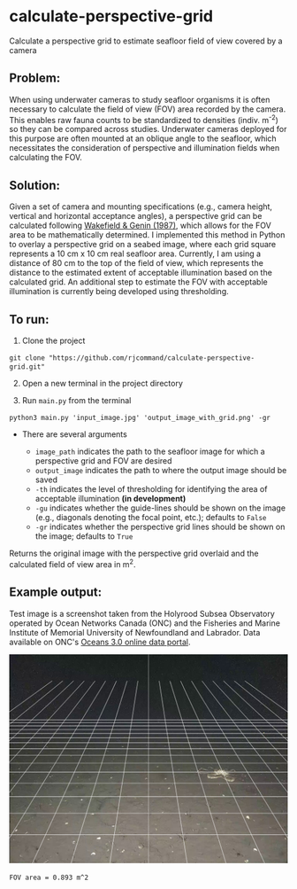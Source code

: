 # calculate-perspective-grid
Calculate a perspective grid to estimate seafloor field of view covered by a camera

## Problem:
When using underwater cameras to study seafloor organisms it is often necessary to calculate the field of view (FOV) area 
recorded by the camera. This enables raw fauna counts to be standardized to densities (indiv. m<sup>-2</sup>) so they
can be compared across studies. Underwater cameras deployed for this purpose are often mounted at an oblique angle to 
the seafloor, which necessitates the consideration of perspective and illumination fields when calculating the FOV. 

## Solution:
Given a set of camera and mounting specifications (e.g., camera height, vertical and horizontal acceptance angles), a 
perspective grid can be calculated following [Wakefield & Genin (1987)](https://www.doi.org/10.1016/0198-0149(87)90148-8), 
which allows for the FOV area to be mathematically determined. I implemented this method in Python to overlay a perspective 
grid on a seabed image, where each grid square represents a 10 cm x 10 cm real seafloor area. Currently, I am using a 
distance of 80 cm to the top of the field of view, which represents the distance to the estimated extent of acceptable 
illumination based on the calculated grid. An additional step to estimate the FOV with acceptable illumination is currently 
being developed using thresholding.

## To run:
1. Clone the project
```shell
git clone "https://github.com/rjcommand/calculate-perspective-grid.git"
```
2. Open a new terminal in the project directory


3. Run `main.py` from the terminal 
```shell
python3 main.py 'input_image.jpg' 'output_image_with_grid.png' -gr
```
- There are several arguments

    - `image_path` indicates the path to the seafloor image for which a perspective grid and FOV are desired
    - `output_image` indicates the path to where the output image should be saved
    - `-th` indicates the level of thresholding for identifying the area of acceptable illumination **(in development)**
    - `-gu` indicates whether the guide-lines should be shown on the image (e.g., diagonals denoting the focal point, etc.);
  defaults to `False`
    - `-gr` indicates whether the perspective grid lines should be shown on the image; defaults to `True`

Returns the original image with the perspective grid overlaid and the calculated field of view area in m<sup>2</sup>.

## Example output:
Test image is a screenshot taken from the Holyrood Subsea Observatory operated by Ocean Networks Canada (ONC) and the Fisheries 
and Marine Institute of Memorial University of Newfoundland and Labrador. Data available on ONC's [Oceans 3.0 online data
portal](https://data.oceannetworks.ca/DataSearch).

![input image ](test_out.png)
```shell
FOV area = 0.893 m^2
```